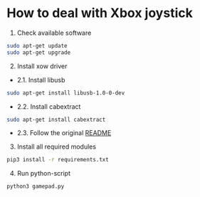 # How to deal with Xbox joystick


1. Check available software

```bash
sudo apt-get update
sudo apt-get upgrade
```

2. Install xow driver

* 2.1. Install libusb

```bash
sudo apt-get install libusb-1.0-0-dev
```

* 2.2. Install cabextract

```bash
sudo apt-get install cabextract
```

* 2.3. Follow the original [README](https://github.com/medusalix/xow)


3. Install all required modules

```bash
pip3 install -r requirements.txt
```

4. Run python-script

```bash
python3 gamepad.py
```
